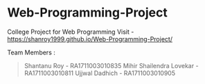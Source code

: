 # Web-Programming-Project
College Project for Web Programming
Visit - https://shanroy1999.github.io/Web-Programming-Project/

Team Members :
> Shantanu Roy - RA1711003010835
> Mihir Shailendra Lovekar - RA1711003010811
> Ujjwal Dadhich - RA1711003010905
